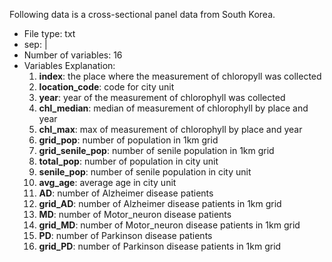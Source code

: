Following data is a cross-sectional panel data from South Korea.   
- File type: txt
- sep: |
- Number of variables: 16
- Variables Explanation:  
  1. **index**: the place where the measurement of chloropyll was collected
  2. **location_code**: code for city unit
  3. **year**: year of the measurement of chlorophyll was collected
  4. **chl_median**: median of measurement of chlorophyll by place and year
  5. **chl_max**: max of measurement of chlorophyll by place and year
  6. **grid_pop**: number of population in 1km grid
  7. **grid_senile_pop**: number of senile population in 1km grid
  8. **total_pop**: number of population in city unit
  9. **senile_pop**: number of senile population in city unit
  10. **avg_age**: average age in city unit
  11. **AD**: number of Alzheimer disease patients
  12. **grid_AD**: number of Alzheimer disease patients in 1km grid
  13. **MD**: number of Motor_neuron disease patients
  14. **grid_MD**: number of Motor_neuron disease patients in 1km grid
  15. **PD**: number of Parkinson disease patients
  16. **grid_PD**: number of Parkinson disease patients in 1km grid
